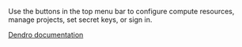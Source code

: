 Use the buttons in the top menu bar to configure compute resources, manage projects, set secret keys, or sign in.

[Dendro documentation](https://github.com/flatironinstitute/dendro)